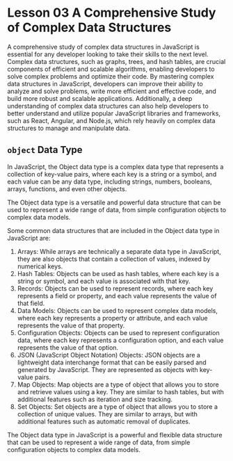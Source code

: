 # Lesson 03 A Comprehensive Study of Complex Data Structures
A comprehensive study of complex data structures in JavaScript is essential for any developer looking to take their skills to the next level. Complex data structures, such as graphs, trees, and hash tables, are crucial components of efficient and scalable algorithms, enabling developers to solve complex problems and optimize their code. By mastering complex data structures in JavaScript, developers can improve their ability to analyze and solve problems, write more efficient and effective code, and build more robust and scalable applications. Additionally, a deep understanding of complex data structures can also help developers to better understand and utilize popular JavaScript libraries and frameworks, such as React, Angular, and Node.js, which rely heavily on complex data structures to manage and manipulate data.

## ```object``` Data Type
In JavaScript, the Object data type is a complex data type that represents a collection of key-value pairs, where each key is a string or a symbol, and each value can be any data type, including strings, numbers, booleans, arrays, functions, and even other objects.

The Object data type is a versatile and powerful data structure that can be used to represent a wide range of data, from simple configuration objects to complex data models.

Some common data structures that are included in the Object data type in JavaScript are:

1. Arrays: While arrays are technically a separate data type in JavaScript, they are also objects that contain a collection of values, indexed by numerical keys.
2. Hash Tables: Objects can be used as hash tables, where each key is a string or symbol, and each value is associated with that key.
3. Records: Objects can be used to represent records, where each key represents a field or property, and each value represents the value of that field.
4. Data Models: Objects can be used to represent complex data models, where each key represents a property or attribute, and each value represents the value of that property.
5. Configuration Objects: Objects can be used to represent configuration data, where each key represents a configuration option, and each value represents the value of that option.
6. JSON (JavaScript Object Notation) Objects: JSON objects are a lightweight data interchange format that can be easily parsed and generated by JavaScript. They are represented as objects with key-value pairs.
7. Map Objects: Map objects are a type of object that allows you to store and retrieve values using a key. They are similar to hash tables, but with additional features such as iteration and size tracking.
8. Set Objects: Set objects are a type of object that allows you to store a collection of unique values. They are similar to arrays, but with additional features such as automatic removal of duplicates.

The Object data type in JavaScript is a powerful and flexible data structure that can be used to represent a wide range of data, from simple configuration objects to complex data models.
